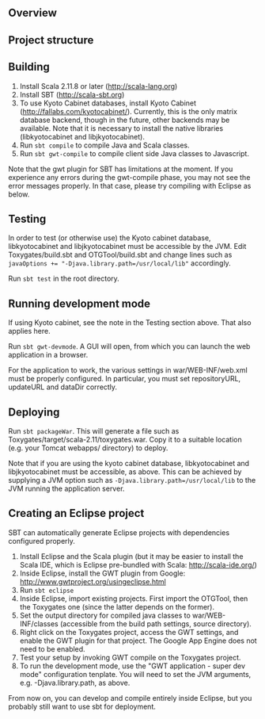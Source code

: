 ## Overview

## Project structure

## Building

1. Install Scala 2.11.8 or later (http://scala-lang.org)
2. Install SBT (http://scala-sbt.org)
3. To use Kyoto Cabinet databases, install Kyoto Cabinet (http://fallabs.com/kyotocabinet/). Currently, this is the only matrix database backend, though in the future, other backends may be available. Note that it is necessary to install the native libraries (libkyotocabinet and libjkyotocabinet).
4. Run `sbt compile` to compile Java and Scala classes.
5. Run `sbt gwt-compile` to compile client side Java classes to Javascript.

Note that the gwt plugin for SBT has limitations at the moment. If you experience any errors during the gwt-compile phase, you may not see the error messages properly. In that case, please try compiling with Eclipse as below.

## Testing

In order to test (or otherwise use) the Kyoto cabinet database, libkyotocabinet and libjkyotocabinet must be accessible by the JVM.
Edit Toxygates/build.sbt and OTGTool/build.sbt and change lines such as
`
javaOptions += "-Djava.library.path=/usr/local/lib"
`
accordingly.

Run `sbt test` in the root directory.

## Running development mode

If using Kyoto cabinet, see the note in the Testing section above. That also applies here.

Run `sbt gwt-devmode`. A GUI will open, from which you can launch the web application in a browser.

For the application to work, the various settings in war/WEB-INF/web.xml must be properly configured. In particular, you must set repositoryURL, updateURL and dataDir correctly.

## Deploying

Run `sbt packageWar`. This will generate a file such as Toxygates/target/scala-2.11/toxygates.war.
Copy it to a suitable location (e.g. your Tomcat webapps/ directory) to deploy.

Note that if you are using the kyoto cabinet database, libkyotocabinet and libjkyotocabinet must be accessible, as above.
This can be achieved by supplying a JVM option such as `-Djava.library.path=/usr/local/lib` to the JVM running the application server.

## Creating an Eclipse project

SBT can automatically generate Eclipse projects with dependencies configured properly.

1. Install Eclipse and the Scala plugin (but it may be easier to install the Scala IDE, which is Eclipse pre-bundled with Scala: http://scala-ide.org/)
2. Inside Eclipse, install the GWT plugin from Google: http://www.gwtproject.org/usingeclipse.html
3. Run `sbt eclipse`
4. Inside Eclipse, import existing projects. First import the OTGTool, then the Toxygates one (since the latter depends on the former).
5. Set the output directory for compiled java classes to war/WEB-INF/classes (accessible from the build path settings, source directory).
6. Right click on the Toxygates project, access the GWT settings, and enable the GWT plugin for that project. The Google App Engine does not need to be enabled.
7. Test your setup by invoking GWT compile on the Toxygates project.
8. To run the development mode, use the "GWT application - super dev mode" configuration tenplate. You will need to set the JVM arguments, e.g. -Djava.library.path, as above.

From now on, you can develop and compile entirely inside Eclipse, but you probably still want to use sbt for deployment.



